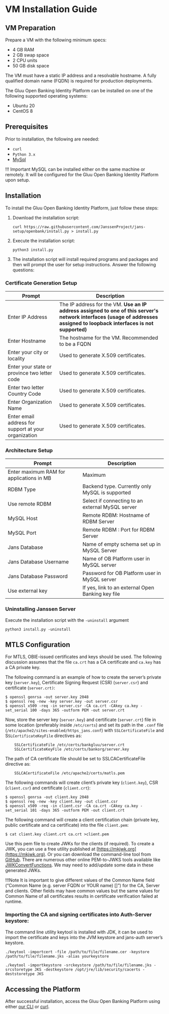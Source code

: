 # VM Installation Guide

## VM Preparation

Prepare a VM with the following minimum specs:

- 4 GB RAM
- 2 GB swap space
- 2 CPU units
- 50 GB disk space

The VM must have a static IP address and a resolvable hostname. A fully qualified domain name (FQDN) is required for production deployments.

The Gluu Open Banking Identity Platform can be installed on one of the following supported operating systems:

- Ubuntu 20
- CentOS 8

## Prerequisites

Prior to installation, the following are needed:

- `curl`
- `Python 3.x`
- [MySql](https://www.mysql.com/)

!!! Important
    MySQL can be installed either on the same machine or remotely. It will be configured for the Gluu Open Banking Identity Platform upon setup.

## Installation 

To install the Gluu Open Banking Identity Platform, just follow these steps:

1. Download the installation script:

    `curl https://raw.githubusercontent.com/JanssenProject/jans-setup/openbank/install.py > install.py`

1. Execute the installation script:

    `python3 install.py`

1. The installation script will install required programs and packages and then will prompt the user for setup instructions. Answer the following questions:

### Certificate Generation Setup

| Prompt | Description |
| ------ | ----------- |
| Enter IP Address | The IP address for the VM. **Use an IP address assigned to one of this server's network interfaces (usage of addresses assigned to loopback interfaces is not supported)** |
| Enter Hostname | The hostname for the VM. Recommended to be a FQDN |
| Enter your city or locality | Used to generate X.509 certificates. |
| Enter your state or province two letter code | Used to generate X.509 certificates. |
| Enter two letter Country Code | Used to generate X.509 certificates. |
| Enter Organization Name | Used to generate X.509 certificates. |
| Enter email address for support at your organization | Used to generate X.509 certificates.|

### Architecture Setup

| Prompt | Description |
| ---- | --------- |
| Enter maximum RAM for applications in MB | Maximum  |
| RDBM Type | Backend type. Currently only MySQL is supported |
| Use remote RDBM | Select if connecting to an external MySQL server |
| MySQL Host | Remote RDBM: Hostname of RDBM Server | 
| MySQL Port | Remote RDBM : Port for RDBM Server |
| Jans Database | Name of empty schema set up in MySQL Server |
| Jans Database Username | Name of OB Platform user in MySQL server |
| Jans Database Password | Password for OB Platform user in MySQL server |
| Use external key | If yes, link to an external Open Banking key file |

### Uninstalling Janssen Server

Execute the installation script with the `-uninstall` argument

`python3 install.py -uninstall`

## MTLS Configuration

For MTLS, OBIE-issued certificates and keys should be used. The following discussion assumes that the file `ca.crt` has a CA certificate and `ca.key` has a CA private key. 

The following command is an example of how to create the server’s private key (`server.key`), Certificate Signing Request (CSR) (`server.csr`) and certificate (`server.crt)`:

```
$ openssl genrsa -out server.key 2048
$ openssl req -new -key server.key -out server.csr
$ openssl x509 -req -in server.csr -CA ca.crt -CAkey ca.key -set_serial 100 -days 365 -outform PEM -out server.crt
```

Now, store the server key (`server.key`) and certificate (`server.crt`) file in some location (preferably inside `/etc/certs`) and set its path in the `.conf` file (`/etc/apache2/sites-enabled/https_jans.conf`) with  `SSLCertificateFile` and  S`SLCertificateKeyFile` directives as:

```
	SSLCertificateFile /etc/certs/bankgluu/server.crt
	SSLCertificateKeyFile /etc/certs/bankorg/server.key
```

The path of CA certificate file should be set to SSLCACertificateFile directive as:

```
	SSLCACertificateFile /etc/apache2/certs/matls.pem    
```

The following commands will create client’s private key (`client.key`), CSR (`client.csr`) and certificate (`client.crt`):

```
$ openssl genrsa -out client.key 2048
$ openssl req -new -key client.key -out client.csr
$ openssl x509 -req -in client.csr -CA ca.crt -CAkey ca.key -set_serial 101 -days 365 -outform PEM -out client.crt
```

The following command will create a client certification chain (private key, public certificate and ca certificate) into the file `client.pem`:

```
$ cat client.key client.crt ca.crt >client.pem
```

Use this pem file to create JWKs for the clients (if required). To create a JWK, you can use a free utility published at [https://mkjwk.org](https://mkjwk.org). Or you can download the command-line tool from [GitHub](https://github.com/mitreid-connect/json-web-key-generator). There are numerous other online PEM-to-JWKS tools available like [JWKConvertFunctions](https://8gwifi.org/jwkconvertfunctions.jsp). We may need to add/update some data in these generated JWKs.

!!!Note 
    It is important to give different values of the Common Name field (“Common Name (e.g. server FQDN or YOUR name) []”) for the CA, Server and  clients. Other fields may have common values but the same values for Common Name of all certificates results in certificate verification failed at runtime.

### Importing the CA and signing certificates into Auth-Server keystore: 

The command line utility keytool is installed with JDK, it can be used to import the certificate and keys into the JVM keystore and jans-auth server’s keystore.

```
./keytool -importcert -file /path/to/file/filename.cer -keystore /path/to/file/filename.jks -alias yourkeystore

./keytool -importkeystore -srckeystore /path/to/file/filename.jks -srcstoretype JKS -destkeystore /opt/jre/lib/security/cacerts -deststoretype JKS
```

## Accessing the Platform

After successful installation, access the Gluu Open Banking Platform using either [our CLI](/jans-cli.md) or [curl](/curl.md).
